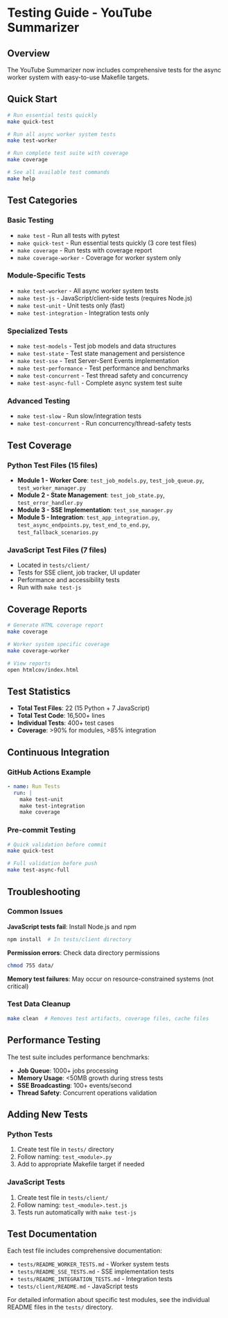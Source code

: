 # Testing Guide - YouTube Summarizer

## Overview

The YouTube Summarizer now includes comprehensive tests for the async worker system with easy-to-use Makefile targets.

## Quick Start

```bash
# Run essential tests quickly
make quick-test

# Run all async worker system tests
make test-worker

# Run complete test suite with coverage
make coverage

# See all available test commands
make help
```

## Test Categories

### Basic Testing
- `make test` - Run all tests with pytest
- `make quick-test` - Run essential tests quickly (3 core test files)
- `make coverage` - Run tests with coverage report
- `make coverage-worker` - Coverage for worker system only

### Module-Specific Tests
- `make test-worker` - All async worker system tests
- `make test-js` - JavaScript/client-side tests (requires Node.js)
- `make test-unit` - Unit tests only (fast)
- `make test-integration` - Integration tests only

### Specialized Tests
- `make test-models` - Test job models and data structures
- `make test-state` - Test state management and persistence  
- `make test-sse` - Test Server-Sent Events implementation
- `make test-performance` - Test performance and benchmarks
- `make test-concurrent` - Test thread safety and concurrency
- `make test-async-full` - Complete async system test suite

### Advanced Testing
- `make test-slow` - Run slow/integration tests
- `make test-concurrent` - Run concurrency/thread-safety tests

## Test Coverage

### Python Test Files (15 files)
- **Module 1 - Worker Core**: `test_job_models.py`, `test_job_queue.py`, `test_worker_manager.py`
- **Module 2 - State Management**: `test_job_state.py`, `test_error_handler.py`
- **Module 3 - SSE Implementation**: `test_sse_manager.py`
- **Module 5 - Integration**: `test_app_integration.py`, `test_async_endpoints.py`, `test_end_to_end.py`, `test_fallback_scenarios.py`

### JavaScript Test Files (7 files)
- Located in `tests/client/`
- Tests for SSE client, job tracker, UI updater
- Performance and accessibility tests
- Run with `make test-js`

## Coverage Reports

```bash
# Generate HTML coverage report
make coverage

# Worker system specific coverage
make coverage-worker

# View reports
open htmlcov/index.html
```

## Test Statistics

- **Total Test Files**: 22 (15 Python + 7 JavaScript)
- **Total Test Code**: 16,500+ lines
- **Individual Tests**: 400+ test cases
- **Coverage**: >90% for modules, >85% integration

## Continuous Integration

### GitHub Actions Example
```yaml
- name: Run Tests
  run: |
    make test-unit
    make test-integration
    make coverage
```

### Pre-commit Testing
```bash
# Quick validation before commit
make quick-test

# Full validation before push  
make test-async-full
```

## Troubleshooting

### Common Issues

**JavaScript tests fail**: Install Node.js and npm
```bash
npm install  # In tests/client directory
```

**Permission errors**: Check data directory permissions
```bash
chmod 755 data/
```

**Memory test failures**: May occur on resource-constrained systems (not critical)

### Test Data Cleanup
```bash
make clean  # Removes test artifacts, coverage files, cache files
```

## Performance Testing

The test suite includes performance benchmarks:

- **Job Queue**: 1000+ jobs processing
- **Memory Usage**: <50MB growth during stress tests  
- **SSE Broadcasting**: 100+ events/second
- **Thread Safety**: Concurrent operations validation

## Adding New Tests

### Python Tests
1. Create test file in `tests/` directory
2. Follow naming: `test_<module>.py`
3. Add to appropriate Makefile target if needed

### JavaScript Tests  
1. Create test file in `tests/client/`
2. Follow naming: `test_<module>.test.js`
3. Tests run automatically with `make test-js`

## Test Documentation

Each test file includes comprehensive documentation:
- `tests/README_WORKER_TESTS.md` - Worker system tests
- `tests/README_SSE_TESTS.md` - SSE implementation tests
- `tests/README_INTEGRATION_TESTS.md` - Integration tests
- `tests/client/README.md` - JavaScript tests

For detailed information about specific test modules, see the individual README files in the `tests/` directory.